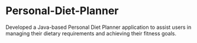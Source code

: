 # Personal-Diet-Planner
Developed a Java-based Personal Diet Planner application to assist users in managing their dietary requirements and achieving their fitness goals.
